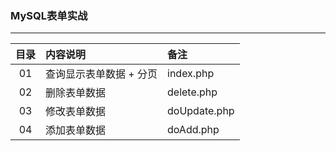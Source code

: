 ### MySQL表单实战
------

| 目录 | 内容说明  |  备注  |
| :----:  | :---- |:---- |
| 01  | 查询显示表单数据 + 分页 | index.php |
| 02  | 删除表单数据 | delete.php |
| 03  | 修改表单数据 | doUpdate.php |
| 04  | 添加表单数据 | doAdd.php |